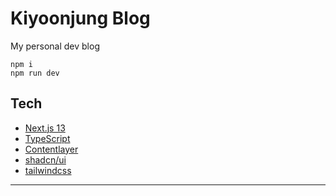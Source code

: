 # Kiyoonjung Blog

My personal dev blog

```
npm i
npm run dev
```

## Tech

- [Next.js 13](https://nextjs.org/)
- [TypeScript](https://www.typescriptlang.org/ko/)
- [Contentlayer](https://github.com/contentlayerdev/contentlayer)
- [shadcn/ui](https://ui.shadcn.com/)
- [tailwindcss](https://tailwindcss.com/)

---
